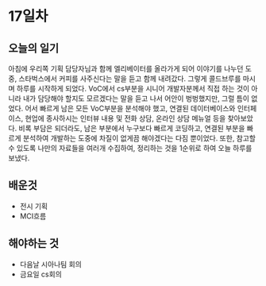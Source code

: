# 17일차
## 오늘의 일기
아침에 우리쪽 기획 담당자님과 함께 엘리베이터를 올라가게 되어 이야기를 나누던 도중, 스타벅스에서 커피를 사주신다는 말을 듣고 함께 내려갔다. 그렇게 콜드브루를 마시며 하루를 시작하게 되었다.
VoC에서 cs부분을 시니어 개발자분께서 직접 하는 것이 아니라 내가 담당해야 할지도 모르겠다는 말을 듣고 나서 어안이 벙벙했지만, 그럴 틈이 없었다.
어서 빠르게 남은 모든 VoC부분을 분석해야 했고, 연결된 데이터베이스와 인터페이스, 현업에 종사하시는 인터뷰 내용 및 전화 상담, 온라인 상담 메뉴얼 등을 찾아보았다.
비록 부담은 되더라도, 남은 부분에서 누구보다 빠르게 코딩하고, 연결된 부분을 빠르게 분석하여 개발하는 도중에 차질이 없게끔 해야겠다는 다짐 뿐이었다. 또한, 참고할 수 있도록
나만의 자료들을 여러개 수집하여, 정리하는 것을 1순위로 하여 오늘 하루를 보냈다.

## 배운것
- 전시 기획
- MCI흐름

## 해야하는 것
- 다음날 시아나팀 회의
- 금요일 cs회의
